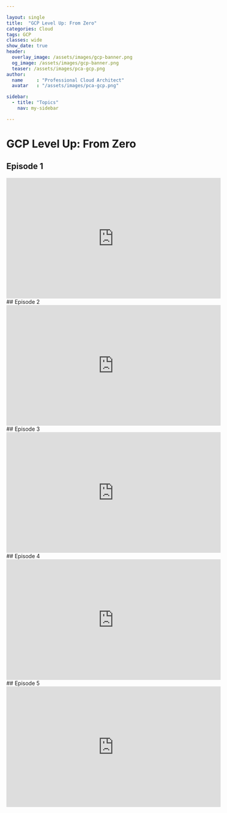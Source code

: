 ```yaml
---

layout: single
title:  "GCP Level Up: From Zero"
categories: Cloud
tags: GCP
classes: wide
show_date: true
header:
  overlay_image: /assets/images/gcp-banner.png
  og_image: /assets/images/gcp-banner.png
  teaser: /assets/images/pca-gcp.png
author:
  name     : "Professional Cloud Architect"
  avatar   : "/assets/images/pca-gcp.png"

sidebar:
  - title: "Topics"
    nav: my-sidebar

---
```

# GCP Level Up: From Zero
## Episode 1
<iframe width="560" height="315" src="https://www.youtube.com/embed/04xtKFwvYMc?si=SmlfqCpVf5w7ZyNr" title="YouTube video player" frameborder="0" allow="accelerometer; autoplay; clipboard-write; encrypted-media; gyroscope; picture-in-picture; web-share" referrerpolicy="strict-origin-when-cross-origin" allowfullscreen></iframe>
## Episode 2
<iframe width="560" height="315" src="https://www.youtube.com/embed/jJOZUQTwdLk?si=YES03s41423ug4xU" title="YouTube video player" frameborder="0" allow="accelerometer; autoplay; clipboard-write; encrypted-media; gyroscope; picture-in-picture; web-share" referrerpolicy="strict-origin-when-cross-origin" allowfullscreen></iframe>
## Episode 3
<iframe width="560" height="315" src="https://www.youtube.com/embed/jdJ0nS44gYY?si=XaUQSpEqRupwPclB" title="YouTube video player" frameborder="0" allow="accelerometer; autoplay; clipboard-write; encrypted-media; gyroscope; picture-in-picture; web-share" referrerpolicy="strict-origin-when-cross-origin" allowfullscreen></iframe>
## Episode 4
<iframe width="560" height="315" src="https://www.youtube.com/embed/um3I4raPZFE?si=y0C6xNuIkhGgmtRK" title="YouTube video player" frameborder="0" allow="accelerometer; autoplay; clipboard-write; encrypted-media; gyroscope; picture-in-picture; web-share" referrerpolicy="strict-origin-when-cross-origin" allowfullscreen></iframe>
## Episode 5
<iframe width="560" height="315" src="https://www.youtube.com/embed/v86cwkvPFZo?si=gdTlqTTxU-y9KjFX" title="YouTube video player" frameborder="0" allow="accelerometer; autoplay; clipboard-write; encrypted-media; gyroscope; picture-in-picture; web-share" referrerpolicy="strict-origin-when-cross-origin" allowfullscreen></iframe>

